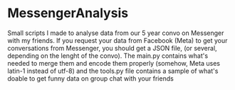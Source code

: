 # MessengerAnalysis
Small scripts I made to analyse data from our 5 year convo on Messenger with my friends.
If you request your data from Facebook (Meta) to get your conversations from Messenger, you should get a JSON file, (or several, depending on the lenght of the convo).
The main.py contains what's needed to merge them and encode them properly (somehow, Meta uses latin-1 instead of utf-8) and the tools.py file contains a sample of what's doable to get funny data on group chat with your friends 
